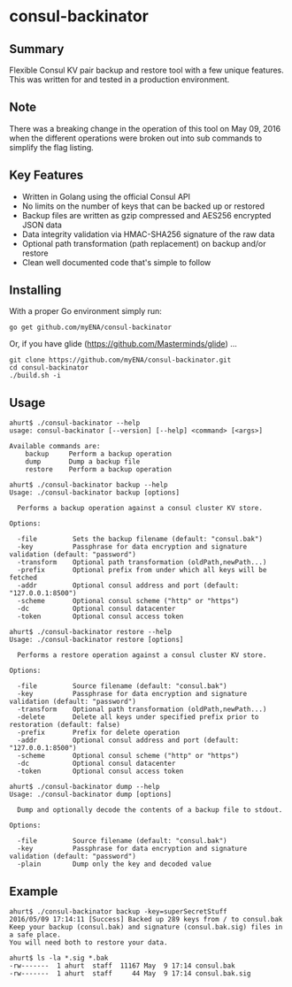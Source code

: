 # consul-backinator

## Summary

Flexible Consul KV pair backup and restore tool with a few unique features.
This was written for and tested in a production environment.

## Note
There was a breaking change in the operation of this tool on May 09, 2016 when
the different operations were broken out into sub commands to simplify the flag
listing.

## Key Features

* Written in Golang using the official Consul API
* No limits on the number of keys that can be backed up or restored
* Backup files are written as gzip compressed and AES256 encrypted JSON data
* Data integrity validation via HMAC-SHA256 signature of the raw data
* Optional path transformation (path replacement) on backup and/or restore
* Clean well documented code that's simple to follow

## Installing

With a proper Go environment simply run:

```
go get github.com/myENA/consul-backinator
```

Or, if you have glide (https://github.com/Masterminds/glide) ...

```
git clone https://github.com/myENA/consul-backinator.git
cd consul-backinator
./build.sh -i
```

## Usage

```
ahurt$ ./consul-backinator --help
usage: consul-backinator [--version] [--help] <command> [<args>]

Available commands are:
    backup     Perform a backup operation
    dump       Dump a backup file
    restore    Perform a backup operation

```

```
ahurt$ ./consul-backinator backup --help
Usage: ./consul-backinator backup [options]

  Performs a backup operation against a consul cluster KV store.

Options:

  -file         Sets the backup filename (default: "consul.bak")
  -key          Passphrase for data encryption and signature validation (default: "password")
  -transform    Optional path transformation (oldPath,newPath...)
  -prefix       Optional prefix from under which all keys will be fetched
  -addr         Optional consul address and port (default: "127.0.0.1:8500")
  -scheme       Optional consul scheme ("http" or "https")
  -dc           Optional consul datacenter
  -token        Optional consul access token

```

```
ahurt$ ./consul-backinator restore --help
Usage: ./consul-backinator restore [options]

  Performs a restore operation against a consul cluster KV store.

Options:

  -file         Source filename (default: "consul.bak")
  -key          Passphrase for data encryption and signature validation (default: "password")
  -transform    Optional path transformation (oldPath,newPath...)
  -delete       Delete all keys under specified prefix prior to restoration (default: false)
  -prefix       Prefix for delete operation
  -addr         Optional consul address and port (default: "127.0.0.1:8500")
  -scheme       Optional consul scheme ("http" or "https")
  -dc           Optional consul datacenter
  -token        Optional consul access token

```

```
ahurt$ ./consul-backinator dump --help
Usage: ./consul-backinator dump [options]

  Dump and optionally decode the contents of a backup file to stdout.

Options:

  -file         Source filename (default: "consul.bak")
  -key          Passphrase for data encryption and signature validation (default: "password")
  -plain        Dump only the key and decoded value

```

## Example

```
ahurt$ ./consul-backinator backup -key=superSecretStuff
2016/05/09 17:14:11 [Success] Backed up 289 keys from / to consul.bak
Keep your backup (consul.bak) and signature (consul.bak.sig) files in a safe place.
You will need both to restore your data.
```

```
ahurt$ ls -la *.sig *.bak
-rw-------  1 ahurt  staff  11167 May  9 17:14 consul.bak
-rw-------  1 ahurt  staff     44 May  9 17:14 consul.bak.sig
```
